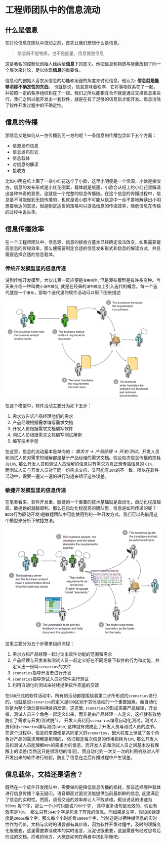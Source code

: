 # 工程师团队中的信息流动
## 什么是信息
在讨论信息在团队中流动之前，首先让我们想想什么是信息。
> 信息既不是物质，也不是能量，信息就是信息

这是著名的控制论创始人维纳给**信息**下的定义。他把信息和物质与能量放到了同一个层次来讨论，足以体现**信息**的重要性。

信息论的创始人香农从信息的功能和用途的角度来讨论信息，他认为: **信息就是能够消除不确定性的东西**。 也就是说，信息意味着秩序，它将事物联系在了一起，并按照一定的秩序组织到在了一起。我们之所以能相互合作就是通过交换信息来进行，我们之所以能开发出一套软件，就是在有了足够的信息后才能开发。信息消除了软件开发过程中的不确定性。

## 信息的传播
那信息又是如何从一方传播到另一方的呢？一条信息的传播包含如下五个方面：
- 信源发布信息
- 信息发布形式
- 信息载体
- 对信息的解读
- 接收方

比如小明在纸上画了一朵小红花送个了小歆，这里小明便是一个信源，小歆是接收方，信息的发布形式是小红花图案，载体就是纸墨，小歆会从纸上的小红花里解读出各种神奇的意思，这就是一个完整的信息传播链。在这个信息的传播过程中，信息是不可能做到无损传播的，也就是说小歆不可能从信息中一丝不差地解读出小明想要表达的意思。但是制定适当的策略可以提高信息的传递效率，降低信息在传输的过程中丢失率。

## 信息传播效率
在一个工程师团队中，信息源、信息的接收方基本已经确定没法改变，如果需要提高信息的传输效率，那么便需要制定合适的信息发布形式和信息的解读方式，并且需要选择合适的信息载体。

### 传统开发模型里的信息传递
说到传统开发模型，大伙儿第一反应便是`瀑布模型`, 但是瀑布模型是有许多变种。今天来介绍一种叫做`小瀑布模型`, 就是在经典的`瀑布模型`上引入迭代的概念，每一个迭代就是一个`瀑布`，那每个迭代里的软件活动可以用下图来描述

<img src='./images/falls.jpg' width=600>

在这个模型中，软件活动主要分为如下五步：
1. 需求方告诉产品经理他们的需求
2. 产品经理根据需求编写需求文档
3. 开发人员根据需求文档编写软件
4. 测试人员根据需求文档编写测试用例
5. 编写技术手册

在这里，信息的流动基本是单向的： *需求方 -> 产品经理 -> 开发/测试*。开发人员和测试人员对需求的理解都是基于产品经理的需求文档。假设每次信息传播的损耗为`10%`, 那么开发人员和测试人员理解的信息只有需求方真正想传递信息的 `81%`， 而测试人员与开发人员对于同一份需求文档，又可能有`10%`的不一致。所以在软件活动中，需要一遍又一遍的进行沟通来矫正这些误差。

### 敏捷开发模型里的信息传递
在笔者看来，软件开发里，敏捷的一个重要的技术基础就是自动化，自动化程度越高，敏捷跑的就越顺利。那么在自动化程度高的团队里，信息是如何传递的呢？`BDD`(行为驱动开发)是敏捷团队中可能使用到的一种开发方式，我们可以先借用这个模型来分析下敏捷方法。

<img src='./images/bdd.jpg' width=600>

 这里主要分为五个步骤来组织流程：
 1. 需求方和产品经理一起讨论出软件功能的范围和需求
 2. 产品经理与开发者和测试人员一起定义好在不同场景下软件的行为和功能，并定义出一份叫`scenarios`的文件
 3. `scenarios`指导开发者进行开发
 4. `scenarios`指导测试人员对软件进行测试
 5. 利用自动化的测试来持续提供软件质量的反馈

在`BDD`形式的软件活动中，所有的活动都是围绕着第二步所形成的`scenarios`进行的，也就是说`scenarios`的定义是`BDD`区别于其他活动的一个重要因素。而自动化则是为整个活动提供持续的反馈。这这里, `scenarios`的形成需要产品经理，开发者，测试人员三个角色一起定义出来，而非是由产品经理一人定义，这样就有效地防止了需求与开发/测试脱节。 开发人员利用`scenarios`编写自动化测试，测试人员利用`scenarios`编写测试case, 这样就有效防止了开发人员与测试人员的脱节。在这个过程中，信息的来源便是共同定义的`scenarios`，很大程度上保证了各个角色对产品的需求理解是相同的， 依旧假定每次信息的传播损耗为`10%`, 那么开发人员和测试人员能理解`90%`的需求方的信息，而开发人员和测试人员之间基本没有理解上的误差(当然这只是很理想的情况)。而自动化则一次又一次的利用机器对人所开发出来的软件进行校验，防止了信息在之后传播过程中产生误差。

## 信息载体，文档还是语音？
既然在一个软件开发团队中，需要做的是降低信息传播的损耗，那该选择哪种载体进行信息传播？毫无疑问，语音即面对面交流能提供当前最新鲜的信息, 这里满足了信息的实时性。然而，语音交流的效率却让人不敢恭维。假设说话的语速为 `500ms` 每个字，那么一个小时只能说`7200`个字， 其中很多语句是无效的，假设有效率是`70%`， 那么只有`5040`个字是包含了有效的信息。而如果是文字，假设阅读速度是`200ms`每个字，那么每个小时能看`18000`个字，当然这是以牺牲掉信息的实时性作为代价。文档与实时的语言都有其价值，因为软件开发过程中，及时的理解变化很重要，这里需要靠低成本的实时语言，沉淀也很重要，这里需要有经过思考后形成的文档。而难的地方，大概是如何在两者中找到平衡吧。
